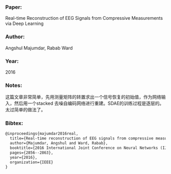 ### Paper:

Real-time Reconstruction of EEG Signals from Compressive Measurements via Deep Learning

### Author:

Angshul Majumdar, Rabab Ward

### Year:

2016

### Notes:

这篇文章非常简单，先用测量矩阵的转置求出一个信号恢复的初始值，作为网络输入，然后用一个stacked 去噪自编码网络进行重建。SDAE的训练过程是逐层的。太过简单的做法了。

### Bibtex:

```latex
@inproceedings{majumdar2016real,
  title={Real-time reconstruction of EEG signals from compressive measurements via deep learning},
  author={Majumdar, Angshul and Ward, Rabab},
  booktitle={2016 International Joint Conference on Neural Networks (IJCNN)},
  pages={2856--2863},
  year={2016},
  organization={IEEE}
}
```